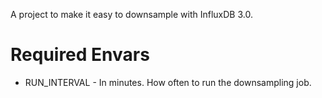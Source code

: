 A project to make it easy to downsample with InfluxDB 3.0.

# Required Envars
 * RUN_INTERVAL - In minutes. How often to run the downsampling job.